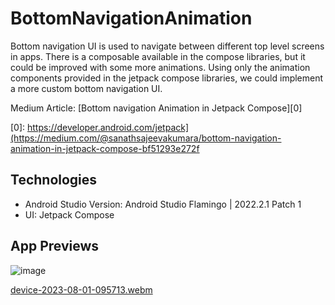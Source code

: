 # BottomNavigationAnimation
Bottom navigation UI is used to navigate between different top level screens in apps. There is a composable available in the compose libraries, but it could be improved with some more animations. Using only the animation components provided in the jetpack compose libraries, we could implement a more custom bottom navigation UI.

Medium Article: [Bottom navigation Animation in Jetpack Compose][0]

[0]: https://developer.android.com/jetpack](https://medium.com/@sanathsajeevakumara/bottom-navigation-animation-in-jetpack-compose-bf51293e272f

## Technologies

* Android Studio Version: Android Studio Flamingo | 2022.2.1 Patch 1
* UI: Jetpack Compose

## App Previews

![image](https://github.com/LuuNgocLan/BottomNavigationAnimation/assets/29207172/eebaa628-352c-4f6e-a245-c6ebab6702d2)

[device-2023-08-01-095713.webm](https://github.com/LuuNgocLan/BottomNavigationAnimation/assets/29207172/df842a72-5e7e-49d3-801d-e6c8e73a0fce)
